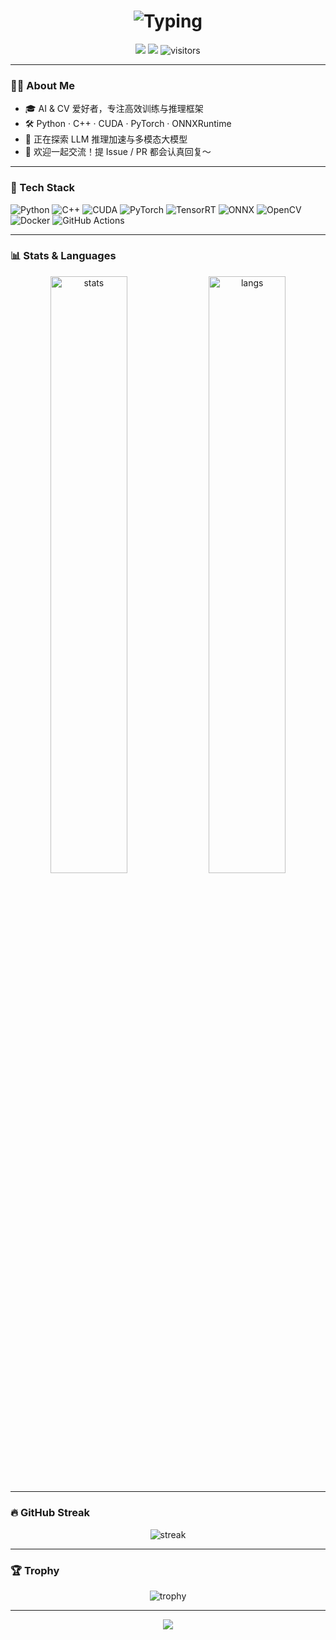 <!-- ========================== 头部特效 ========================== -->
<h1 align="center">
  <img src="https://readme-typing-svg.herokuapp.com/?font=Fira+Code&size=28&duration=3000&pause=1000&color=00C2FF&center=true&vCenter=true&width=600&lines=Hi+%F0%9F%91%8B%2C+I'm+KuaaMU;AI-infra+%7C+CV+%7C+Python+%7C+C%2B%2B" alt="Typing">
</h1>

<p align="center">
  <a href="https://github.com/KuaaMU"><img src="https://img.shields.io/badge/GitHub-181717?style=flat&logo=github&logoColor=white"/></a>
  <a href="mailto:kuaa.mu@example.com"><img src="https://img.shields.io/badge/Gmail-EA4335?style=flat&logo=gmail&logoColor=white"/></a>
  <img src="https://komarev.com/ghpvc/?username=KuaaMU&style=flat-square&color=00C2FF" alt="visitors"/>
</p>

---

### 🙋‍♂️ About Me
- 🎓 AI & CV 爱好者，专注高效训练与推理框架
- 🛠️ Python · C++ · CUDA · PyTorch · ONNXRuntime
- 🌱 正在探索 LLM 推理加速与多模态大模型
- 🤝 欢迎一起交流！提 Issue / PR 都会认真回复～

---

### 🧰 Tech Stack
![Python](https://img.shields.io/badge/-Python-3776AB?style=flat&logo=python&logoColor=white)
![C++](https://img.shields.io/badge/-C++-00599C?style=flat&logo=c%2B%2B&logoColor=white)
![CUDA](https://img.shields.io/badge/-CUDA-76B900?style=flat&logo=nvidia&logoColor=white)
![PyTorch](https://img.shields.io/badge/-PyTorch-EE4C2C?style=flat&logo=pytorch&logoColor=white)
![TensorRT](https://img.shields.io/badge/-TensorRT-76B900?style=flat&logo=nvidia&logoColor=white)
![ONNX](https://img.shields.io/badge/-ONNX-005CED?style=flat&logo=onnx&logoColor=white)
![OpenCV](https://img.shields.io/badge/-OpenCV-5C3EE8?style=flat&logo=opencv&logoColor=white)
![Docker](https://img.shields.io/badge/-Docker-2496ED?style=flat&logo=docker&logoColor=white)
![GitHub Actions](https://img.shields.io/badge/-GitHub%20Actions-2088FF?style=flat&logo=github-actions&logoColor=white)

---

### 📊 Stats & Languages
<p align="center">
  <img width="49.5%" src="https://github-readme-stats.vercel.app/api?username=KuaaMU&show_icons=true&theme=radical&hide_border=true" alt="stats"/>
  <img width="49.5%" src="https://github-readme-stats.vercel.app/api/top-langs/?username=KuaaMU&langs_count=8&layout=compact&theme=radical&hide_border=true" alt="langs"/>
</p>

---

### 🔥 GitHub Streak
<p align="center">
  <img src="https://github-readme-streak-stats.herokuapp.com/?user=KuaaMU&theme=radical&hide_border=true" alt="streak"/>
</p>

---

### 🏆 Trophy
<p align="center">
  <img src="https://github-profile-trophy.vercel.app/?username=KuaaMU&theme=radical&no-frame=true&column=7" alt="trophy"/>
</p>

---

<!-- 底部波浪 -->
<p align="center">
  <img src="https://capsule-render.vercel.app/api?type=waving&color=gradient&height=60&section=footer" />
</p>
